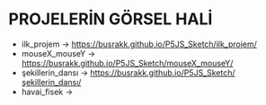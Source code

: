 # PROJELERİN GÖRSEL HALİ #

* ilk_projem         ->     https://busrakk.github.io/P5JS_Sketch/ilk_projem/       
* mouseX_mouseY      ->     https://busrakk.github.io/P5JS_Sketch/mouseX_mouseY/          
* şekillerin_dansı   ->     https://busrakk.github.io/P5JS_Sketch/şekillerin_dansı/
* havai_fisek        ->    
